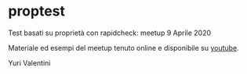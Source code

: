 # proptest
Test basati su proprietà con rapidcheck: meetup 9 Aprile 2020

Materiale ed esempi del meetup tenuto online e disponibile su
[youtube](https://www.youtube.com/watch?v=BHNFFhf8LAY).

Yuri Valentini
